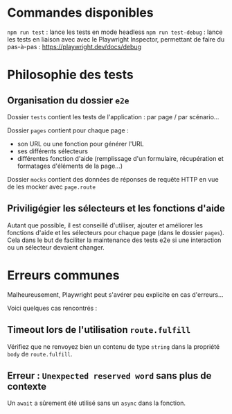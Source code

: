 # Commandes disponibles

`npm run test` : lance les tests en mode headless
`npm run test-debug` : lance les tests en liaison avec avec le Playwright Inspector, permettant de faire du pas-à-pas : https://playwright.dev/docs/debug

# Philosophie des tests

## Organisation du dossier `e2e`

Dossier `tests` contient les tests de l'application : par page / par scénario...

Dossier `pages` contient pour chaque page :

- son URL ou une fonction pour générer l'URL
- ses différents sélecteurs
- différentes fonction d'aide (remplissage d'un formulaire, récupération et formatages d'éléments de la page...)

Dossier `mocks` contient des données de réponses de requête HTTP en vue de les mocker avec `page.route`

## Priviligégier les sélecteurs et les fonctions d'aide

Autant que possible, il est conseillé d'utiliser, ajouter et améliorer les fonctions d'aide et les sélecteurs pour chaque page (dans le dossier `pages`).
Cela dans le but de faciliter la maintenance des tests e2e si une interaction ou un sélecteur devaient changer.

# Erreurs communes

Malheureusement, Playwright peut s'avérer peu explicite en cas d'erreurs...

Voici quelques cas rencontrés :

## Timeout lors de l'utilisation `route.fulfill`

Vérifiez que ne renvoyez bien un contenu de type `string` dans la propriété `body` de `route.fulfill`.

## Erreur : `Unexpected reserved word` sans plus de contexte

Un `await` a sûrement été utilisé sans un `async` dans la fonction.
